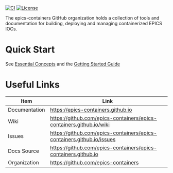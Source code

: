 [![CI](https://github.com/epics-containers/epics-containers.github.io/actions/workflows/ci.yml/badge.svg)](https://github.com/epics-containers/epics-containers-github-io/actions/workflows/ci.yml)
[![License](https://img.shields.io/badge/License-Apache%202.0-blue.svg)](https://opensource.org/licenses/Apache-2.0)


The epics-containers GitHub organization holds a collection of tools and
documentation for building, deploying and managing containerized EPICS IOCs.

Quick Start
===========

See [Essential Concepts](https://epics-containers.github.io/main/user/explanations/introduction.html)
and the [Getting Started Guide](https://epics-containers.github.io/main/user/tutorials/intro.html)

Useful Links
============

| Item           | Link
| -------------- | ---------------------
| Documentation  | https://epics-containers.github.io
| Wiki           | https://github.com/epics-containers/epics-containers.github.io/wiki
| Issues         | https://github.com/epics-containers/epics-containers.github.io/issues
| Docs Source    | https://github.com/epics-containers/epics-containers.github.io
| Organization   | https://github.com/epics-containers



<!-- README only content. Anything below this line won't be included in index.md -->

